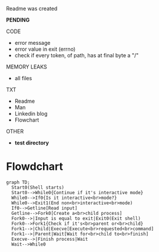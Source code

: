 Readme was created

**PENDING**

CODE
- error message
- error value in exit (errno)
- check if every token, of path, has at final byte a "/"

MEMORY LEAKS
- all files

TXT
- Readme
- Man
- Linkedin blog
- Flowchart

OTHER
- **test directory**



Flowdchart
==========

```mermaid
graph TD;
  Start0(Shell starts)
  Start0-->While0{Continue if it's interactive mode}
  While0-->If0{Is it interactive<br>mode?}
  While0-->Exit1(End non<br>interactive<br>mode)
  If0-->Getline[Read input]
  Getline-->Fork0[Create a<br>child process]
  Fork0-->|Input is equal to exit|Exit0(Exit shell)
  Fork0-->Fork1{Check if it's<br>parent or<br>child}
  Fork1-->|Child|Execve[Execute<br>requested<br>command]
  Fork1-->|Parent|Wait[Wait for<br>child to<br>finish]
  Execve-->|Finish process|Wait
  Wait-->While0
  ```
